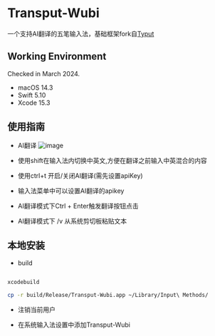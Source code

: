 # Transput-Wubi

一个支持AI翻译的五笔输入法，基础框架fork自[Typut](https://github.com/ensan-hcl/Typut)


## Working Environment

Checked in March 2024.
* macOS 14.3
* Swift 5.10
* Xcode 15.3

## 使用指南

* AI翻译
![image](./show.gif)

* 使用shift在输入法内切换中英文,方便在翻译之前输入中英混合的内容

* 使用ctrl+t 开启/关闭AI翻译(需先设置apiKey)

* 输入法菜单中可以设置AI翻译的apikey

* AI翻译模式下Ctrl + Enter触发翻译按钮点击

* AI翻译模式下 /v 从系统剪切板粘贴文本


## 本地安装

* build
```bash

xcodebuild

cp -r build/Release/Transput-Wubi.app ~/Library/Input\ Methods/
```

* 注销当前用户

* 在系统输入法设置中添加Transput-Wubi


